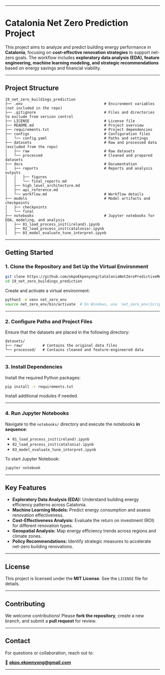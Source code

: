 
---

# **Catalonia Net Zero Prediction Project**  

This project aims to analyze and predict building energy performance in **Catalonia**, focusing on **cost-effective renovation strategies** to support net-zero goals. The workflow includes **exploratory data analysis (EDA), feature engineering, machine learning modeling, and strategic recommendations** based on energy savings and financial viability.

---

## **Project Structure**  

```
19_net_zero_buildings_prediction
├── .env                                     # Environment variables (not included in the repo)
├── .gitignore                               # Files and directories to exclude from version control
├── LICENSE                                  # License file
├── README.md                                # Project overview
├── requirements.txt                         # Project dependencies
├── configs                                  # Configuration files
│   └── config.yaml                          # Paths and settings
├── datasets                                 # Raw and processed data (excluded from the repo)
│   ├── raw                                  # Raw datasets
│   └── processed                            # Cleaned and prepared datasets
├── docs                                     # Documentation
│   ├── reports                              # Reports and analysis outputs
│   │   ├── figures
│   │   └── final_reports.md
│   ├── high_level_architecture.md
│   ├── api_reference.md
│   └── workflow.md                          # Workflow details
├── models                                   # Model artifacts and checkpoints
│   ├── checkpoints
│   └── final
├── notebooks                                # Jupyter notebooks for EDA, modeling, and analysis
│   ├── 01_load_process_init(ireland).ipynb
│   ├── 02_load_process_init(catalonia).ipynb
│   ├── 03_model_evaluate_tune_interpret.ipynb
```

---

## **Getting Started**  

### **1. Clone the Repository and Set Up the Virtual Environment**  

```bash
git clone https://github.com/okpoEkpenyong/CataloniaNetZeroPredictiveModel
cd 19_net_zero_buildings_prediction
```

Create and activate a virtual environment:  

```bash
python3 -m venv net_zero_env
source net_zero_env/bin/activate  # On Windows, use `net_zero_env\Scripts\activate`
```

---

### **2. Configure Paths and Project Files**  

Ensure that the datasets are placed in the following directory:  

```
datasets/
├── raw/         # Contains the original data files
└── processed/   # Contains cleaned and feature-engineered data
```

---

### **3. Install Dependencies**  

Install the required Python packages:  

```bash
pip install -r requirements.txt
```

Install additional modules if needed.

---

### **4. Run Jupyter Notebooks**  

Navigate to the `notebooks/` directory and execute the notebooks **in sequence**:  

- `01_load_process_init(ireland).ipynb`
- `02_load_process_init(catalonia).ipynb`
- `03_model_evaluate_tune_interpret.ipynb`

To start Jupyter Notebook:  

```bash
jupyter notebook
```

---

## **Key Features**  

- **Exploratory Data Analysis (EDA):** Understand building energy efficiency patterns across Catalonia.  
- **Machine Learning Models:** Predict energy consumption and assess renovation effectiveness.  
- **Cost-Effectiveness Analysis:** Evaluate the return on investment (ROI) for different renovation types.  
- **Geospatial Analysis:** Map energy efficiency trends across regions and climate zones.  
- **Policy Recommendations:** Identify strategic measures to accelerate net-zero building renovations.  

---

## **License**  

This project is licensed under the **MIT License**. See the `LICENSE` file for details.

---

## **Contributing**  

We welcome contributions! Please **fork the repository**, create a new branch, and submit a **pull request** for review.

---

## **Contact**  

For questions or collaboration, reach out to:  

📧 **okpo.ekpenyong@gmail.com**


---

